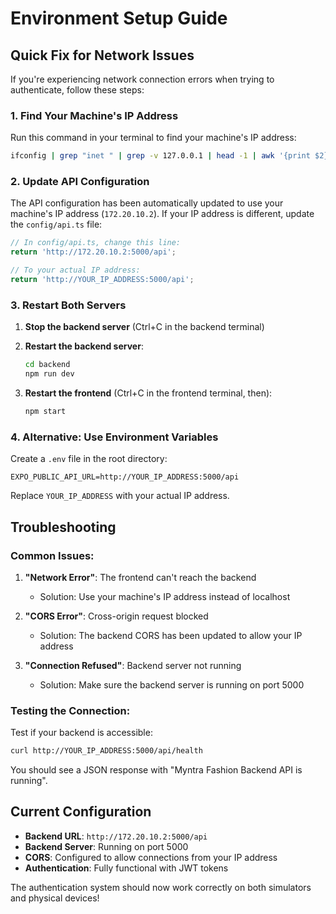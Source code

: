# Environment Setup Guide

## Quick Fix for Network Issues

If you're experiencing network connection errors when trying to authenticate, follow these steps:

### 1. Find Your Machine's IP Address

Run this command in your terminal to find your machine's IP address:

```bash
ifconfig | grep "inet " | grep -v 127.0.0.1 | head -1 | awk '{print $2}'
```

### 2. Update API Configuration

The API configuration has been automatically updated to use your machine's IP address (`172.20.10.2`). If your IP address is different, update the `config/api.ts` file:

```typescript
// In config/api.ts, change this line:
return 'http://172.20.10.2:5000/api';

// To your actual IP address:
return 'http://YOUR_IP_ADDRESS:5000/api';
```

### 3. Restart Both Servers

1. **Stop the backend server** (Ctrl+C in the backend terminal)
2. **Restart the backend server**:
   ```bash
   cd backend
   npm run dev
   ```

3. **Restart the frontend** (Ctrl+C in the frontend terminal, then):
   ```bash
   npm start
   ```

### 4. Alternative: Use Environment Variables

Create a `.env` file in the root directory:

```env
EXPO_PUBLIC_API_URL=http://YOUR_IP_ADDRESS:5000/api
```

Replace `YOUR_IP_ADDRESS` with your actual IP address.

## Troubleshooting

### Common Issues:

1. **"Network Error"**: The frontend can't reach the backend
   - Solution: Use your machine's IP address instead of localhost

2. **"CORS Error"**: Cross-origin request blocked
   - Solution: The backend CORS has been updated to allow your IP address

3. **"Connection Refused"**: Backend server not running
   - Solution: Make sure the backend server is running on port 5000

### Testing the Connection:

Test if your backend is accessible:

```bash
curl http://YOUR_IP_ADDRESS:5000/api/health
```

You should see a JSON response with "Myntra Fashion Backend API is running".

## Current Configuration

- **Backend URL**: `http://172.20.10.2:5000/api`
- **Backend Server**: Running on port 5000
- **CORS**: Configured to allow connections from your IP address
- **Authentication**: Fully functional with JWT tokens

The authentication system should now work correctly on both simulators and physical devices!
